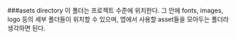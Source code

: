 ###asets directory
이 폴더는 프로젝트 수준에 위치한다. 그 안에 fonts, images, logo 등의 세부 폴더들이 위치할 수 있으며, 앱에서 사용할 asset들을 모아두는 폴더라 생각하면 된다.